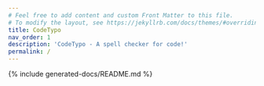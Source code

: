 ```yaml
---
# Feel free to add content and custom Front Matter to this file.
# To modify the layout, see https://jekyllrb.com/docs/themes/#overriding-theme-defaults
title: CodeTypo
nav_order: 1
description: 'CodeTypo - A spell checker for code!'
permalink: /
---
```


{% include generated-docs/README.md %}
